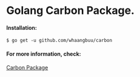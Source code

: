 # Golang Carbon Package.


#### Installation:
```
$ go get -u github.com/whaangbuu/carbon
```

#### For more information, check:
[Carbon Package](https://godoc.org/github.com/whaangbuu/carbon)